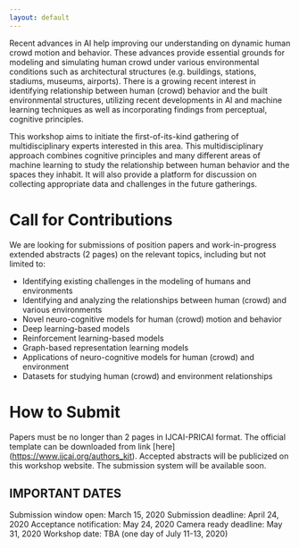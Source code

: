 ```yaml
---
layout: default
---
```


Recent advances in AI help improving our understanding on dynamic human crowd motion and behavior. These advances provide essential grounds for modeling and simulating human crowd under various environmental conditions such as architectural structures (e.g. buildings, stations, stadiums, museums, airports). There is a growing recent interest in identifying relationship between human (crowd) behavior and the built environmental structures, utilizing recent developments in AI and machine learning techniques as well as incorporating findings from perceptual, cognitive principles.

This workshop aims to initiate the first-of-its-kind gathering of multidisciplinary experts interested in this area. This multidisciplinary approach combines cognitive principles and many different areas of machine learning to study the relationship between human behavior and the spaces they inhabit. It will also provide a platform for discussion on collecting appropriate data and challenges in the future gatherings.

# Call for Contributions

We are looking for submissions of position papers and work-in-progress extended abstracts (2 pages) on the relevant topics, including but not limited to:
- Identifying existing challenges in the modeling of humans and environments
- Identifying and analyzing the relationships between human (crowd) and various environments
- Novel neuro-cognitive models for human (crowd) motion and behavior
- Deep learning-based models
- Reinforcement learning-based models
- Graph-based representation learning models
- Applications of neuro-cognitive models for human (crowd) and environment
- Datasets for studying human (crowd) and environment relationships

# How to Submit

Papers must be no longer than 2 pages in IJCAI-PRICAI format. The official template can be downloaded from link [here] (https://www.ijcai.org/authors_kit).
Accepted abstracts will be publicized on this workshop website. The submission system will be available soon.

## IMPORTANT DATES

Submission window open: March 15, 2020
Submission deadline: April 24, 2020
Acceptance notification: May 24, 2020
Camera ready deadline: May 31, 2020
Workshop date: TBA (one day of July 11-13, 2020)

